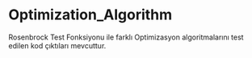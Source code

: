 # Optimization_Algorithm


Rosenbrock Test Fonksiyonu ile farklı Optimizasyon algoritmalarını test edilen kod çıktıları mevcuttur.

